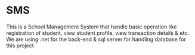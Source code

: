 # SMS
This is a School Management System that handle basic operation like registration of student, view student profile, view transaction details & etc.
We are using .net for the back-end & sql server for handling database for this project
